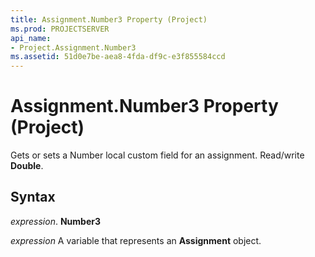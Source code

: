 ```yaml
---
title: Assignment.Number3 Property (Project)
ms.prod: PROJECTSERVER
api_name:
- Project.Assignment.Number3
ms.assetid: 51d0e7be-aea8-4fda-df9c-e3f855584ccd
---
```



# Assignment.Number3 Property (Project)

Gets or sets a Number local custom field for an assignment. Read/write  **Double**.


## Syntax

 _expression_. **Number3**

 _expression_ A variable that represents an **Assignment** object.


